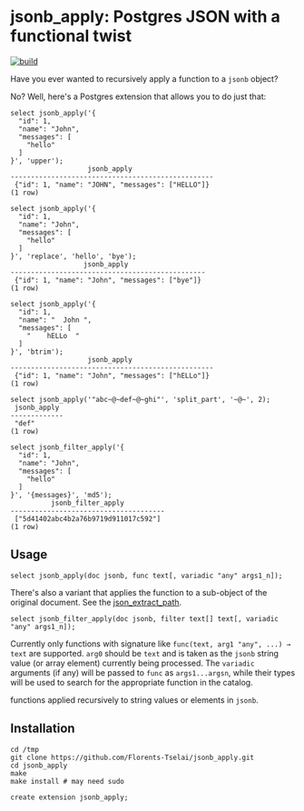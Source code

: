 # jsonb_apply: Postgres JSON with a functional twist

[![build](https://github.com/Florents-Tselai/jsonb_apply/actions/workflows/build.yml/badge.svg)](https://github.com/Florents-Tselai/jsonb_apply/actions/workflows/build.yml)

Have you ever wanted to recursively apply a function to a `jsonb` object?

No? Well, here's a Postgres extension that allows you to do just that:

```tsql
select jsonb_apply('{
  "id": 1,
  "name": "John",
  "messages": [
    "hello"
  ]
}', 'upper');
                   jsonb_apply                    
--------------------------------------------------
 {"id": 1, "name": "JOHN", "messages": ["HELLO"]}
(1 row)
```

```tsql
select jsonb_apply('{
  "id": 1,
  "name": "John",
  "messages": [
    "hello"
  ]
}', 'replace', 'hello', 'bye');
                  jsonb_apply                   
------------------------------------------------
 {"id": 1, "name": "John", "messages": ["bye"]}
(1 row)
```


```tsql
select jsonb_apply('{
  "id": 1,
  "name": "  John ",
  "messages": [
    "    hELLo  "
  ]
}', 'btrim');
                   jsonb_apply                    
--------------------------------------------------
 {"id": 1, "name": "John", "messages": ["hELLo"]}
(1 row)
```


```tsql
select jsonb_apply('"abc~@~def~@~ghi"', 'split_part', '~@~', 2);
 jsonb_apply 
-------------
 "def"
(1 row)
```


```tsql
select jsonb_filter_apply('{
  "id": 1,
  "name": "John",
  "messages": [
    "hello"
  ]
}', '{messages}', 'md5');
          jsonb_filter_apply          
--------------------------------------
 ["5d41402abc4b2a76b9719d911017c592"]
(1 row)
```

## Usage

```tsql
select jsonb_apply(doc jsonb, func text[, variadic "any" args1_n]);
```

There's also a variant that applies the function to a sub-object of the original document.
See the [json_extract_path](https://pgpedia.info/j/json_extract_path.html).

```tsql
select jsonb_filter_apply(doc jsonb, filter text[] text[, variadic "any" args1_n]);
```

Currently only functions with signature like `func(text, arg1 "any", ...) → text` are supported.
`arg0` should be `text` and is taken as the `jsonb` string value (or array element) currently being processed.
The `variadic` arguments (if any) will be passed to `func` as `args1...argsn`, while their types will be used to search for the appropriate function in the catalog.

functions applied recursively to string values or elements in `jsonb`.

## Installation

```
cd /tmp
git clone https://github.com/Florents-Tselai/jsonb_apply.git
cd jsonb_apply
make
make install # may need sudo
```

```tsql
create extension jsonb_apply;
```
